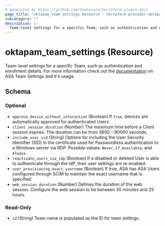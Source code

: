 ```yaml
---
# generated by https://github.com/hashicorp/terraform-plugin-docs
page_title: "oktapam_team_settings Resource - terraform-provider-oktapam"
subcategory: ""
description: |-
  Team-level settings for a specific Team, such as authentication and enrollment details. For more information check out the documentation https://developer.okta.com/docs/reference/api/asa/teams/#fetch-team-settings on ASA Team Settings and it's usage.
---
```


# oktapam_team_settings (Resource)

Team-level settings for a specific Team, such as authentication and enrollment details. For more information check out the [documentation](https://developer.okta.com/docs/reference/api/asa/teams/#fetch-team-settings) on ASA Team Settings and it's usage.



<!-- schema generated by tfplugindocs -->
## Schema

### Optional

- `approve_device_without_interaction` (Boolean) If `true`, devices are automatically approved for authenticated Users.
- `client_session_duration` (Number) The maximum time before a Client session expires. The duration can be from 3600 – 90000 seconds.
- `include_user_sid` (String) Options for including the User Security Identifier (SID) in the certificate used for Passwordless authentication to a Windows server via RDP. Possible values: `Never`, `If_Available`, and `Always`.
- `reactivate_users_via_idp` (Boolean) If a disabled or deleted User is able to authenticate through the IdP, their user settings are re-enabled.
- `user_provisioning_exact_username` (Boolean) If true, ASA has ASA Users configured through SCIM to maintain the exact username that is specified.
- `web_session_duration` (Number) Defines the duration of the web session. Configure the web session to be between 30 minutes and 25 hours.

### Read-Only

- `id` (String) Team name is populated as the ID for team settings.
